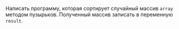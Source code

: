 Написать программу, которая сортирует случайный массив `array` методом пузырьков.
Полученный массив записать в переменную `result`.
